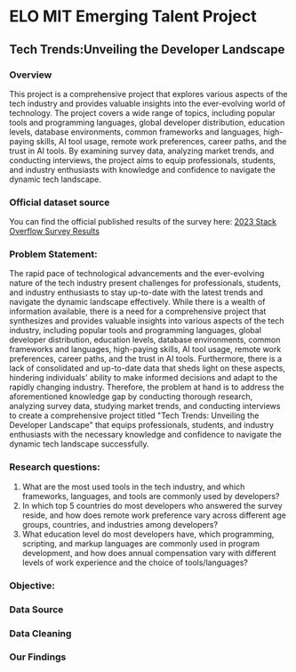 # ELO MIT Emerging Talent Project
## Tech Trends:Unveiling the Developer Landscape
### Overview

This project is a comprehensive project that explores various aspects of the tech industry and provides valuable insights into the ever-evolving world of technology. The project covers a wide range of topics, including popular tools and programming languages, global developer distribution, education levels, database environments, common frameworks and languages, high-paying skills, AI tool usage, remote work preferences, career paths, and the trust in AI tools. By examining survey data, analyzing market trends, and conducting interviews, the project aims to equip professionals, students, and industry enthusiasts with knowledge and confidence to navigate the dynamic tech landscape.

### Official dataset source
You can find the official published results of the survey here: [2023 Stack Overflow Survey Results](https://survey.stackoverflow.co/) 

### Problem Statement:

The rapid pace of technological advancements and the ever-evolving nature of the tech industry present challenges for professionals, students, and industry enthusiasts to stay up-to-date with the latest trends and navigate the dynamic landscape effectively. While there is a wealth of information available, there is a need for a comprehensive project that synthesizes and provides valuable insights into various aspects of the tech industry, including popular tools and programming languages, global developer distribution, education levels, database environments, common frameworks and languages, high-paying skills, AI tool usage, remote work preferences, career paths, and the trust in AI tools. Furthermore, there is a lack of consolidated and up-to-date data that sheds light on these aspects, hindering individuals' ability to make informed decisions and adapt to the rapidly changing industry. Therefore, the problem at hand is to address the aforementioned knowledge gap by conducting thorough research, analyzing survey data, studying market trends, and conducting interviews to create a comprehensive project titled "Tech Trends: Unveiling the Developer Landscape" that equips professionals, students, and industry enthusiasts with the necessary knowledge and confidence to navigate the dynamic tech landscape successfully.

### Research questions:

1. What are the most used tools in the tech industry, and which frameworks, languages, and tools are commonly used by developers?
2. In which top 5 countries do most developers who answered the survey reside, and how does remote work preference vary across different age groups, countries, and industries among developers?
3. What education level do most developers have, which programming, scripting, and markup languages are commonly used in program development, and how does annual compensation vary with different levels of work experience and the choice of tools/languages?

### Objective:


### Data Source


### Data Cleaning


### Our Findings






